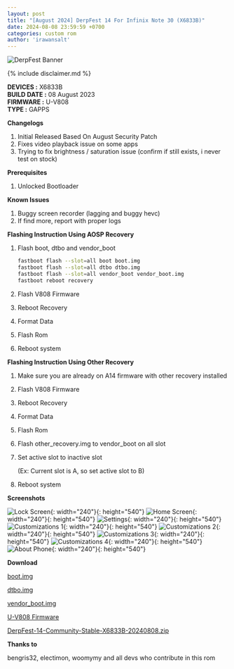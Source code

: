 ```yaml
---
layout: post
title: "[August 2024] DerpFest 14 For Infinix Note 30 (X6833B)"
date: 2024-08-08 23:59:59 +0700
categories: custom rom
author: 'irawansalt'
---
```

![DerpFest Banner](https://camo.githubusercontent.com/fc03fe6cd5dba87ab1ae31b2ee1e29872b30d9a79cf537dbda11ab42d6d9485c/68747470733a2f2f7261772e6769746875622e636f6d2f44657270466573742d414f53502f6d616e69666573742f31342f646572702e706e67)

{% include disclaimer.md %}

**DEVICES :** X6833B<br>
**BUILD DATE :** 08 August 2023<br>
**FIRMWARE :** U-V808<br>
**TYPE :** GAPPS

**Changelogs**
<ol>
    <li>Initial Released Based On August Security Patch</li>
    <li>Fixes video playback issue on some apps</li>
    <li>Trying to fix brightness / saturation issue (confirm if still exists, i never test on stock)</li>
</ol>

**Prerequisites**
<ol>
    <li>Unlocked Bootloader</li>
</ol>

**Known Issues**
<ol>
    <li>Buggy screen recorder (lagging and buggy hevc)</li>
    <li>If find more, report with proper logs</li>
</ol>

**Flashing Instruction Using AOSP Recovery**
1. Flash boot, dtbo and vendor_boot

    ```sh
    fastboot flash --slot=all boot boot.img
    fastboot flash --slot=all dtbo dtbo.img
    fastboot flash --slot=all vendor_boot vendor_boot.img
    fastboot reboot recovery
    ```

2. Flash V808 Firmware
3. Reboot Recovery
4. Format Data
5. Flash Rom
6. Reboot system

**Flashing Instruction Using Other Recovery**
1. Make sure you are already on A14 firmware with other recovery installed
2. Flash V808 Firmware
3. Reboot Recovery
4. Format Data
5. Flash Rom
6. Flash other_recovery.img to vendor_boot on all slot
7. Set active slot to inactive slot

    (Ex: Current slot is A, so set active slot to B)

8. Reboot system

**Screenshots**

![Lock Screen](/assets/images/screenshots/2024/August/08/derpfest_x6833b_1.png){: width="240"}{: height="540"}
![Home Screen](/assets/images/screenshots/2024/August/08/derpfest_x6833b_2.png){: width="240"}{: height="540"}
![Settings](/assets/images/screenshots/2024/August/08/derpfest_x6833b_3.png){: width="240"}{: height="540"}
![Customizations 1](/assets/images/screenshots/2024/August/08/derpfest_x6833b_4.png){: width="240"}{: height="540"}
![Customizations 2](/assets/images/screenshots/2024/August/08/derpfest_x6833b_5.png){: width="240"}{: height="540"}
![Customizations 3](/assets/images/screenshots/2024/August/08/derpfest_x6833b_6.png){: width="240"}{: height="540"}
![Customizations 4](/assets/images/screenshots/2024/August/08/derpfest_x6833b_7.png){: width="240"}{: height="540"}
![About Phone](/assets/images/screenshots/2024/August/08/derpfest_x6833b_8.png){: width="240"}{: height="540"}

**Download**

[boot.img](https://github.com/Irawans-Android-Lab/random-stuff/releases/download/DerpFest-14-Community-Stable-X6833B-20240808/boot.img)

[dtbo.img](https://github.com/Irawans-Android-Lab/random-stuff/releases/download/DerpFest-14-Community-Stable-X6833B-20240808/dtbo.img)

[vendor_boot.img](https://github.com/Irawans-Android-Lab/random-stuff/releases/download/DerpFest-14-Community-Stable-X6833B-20240808/vendor_boot.img)

[U-V808 Firmware](https://github.com/Transsion-MT6789-Resources/firmware_files/releases/download/x6883b/x6833b_firmware_files_u_v808_new.zip)

[DerpFest-14-Community-Stable-X6833B-20240808.zip](https://sfl.gl/sSV76M)

**Thanks to**

bengris32, electimon, woomymy and all devs who contribute in this rom

